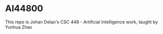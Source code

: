 # AI44800

This repo is Johan Delao's CSC 448 - Artificial Intelligence work, taught by Yunhua Zhao 
